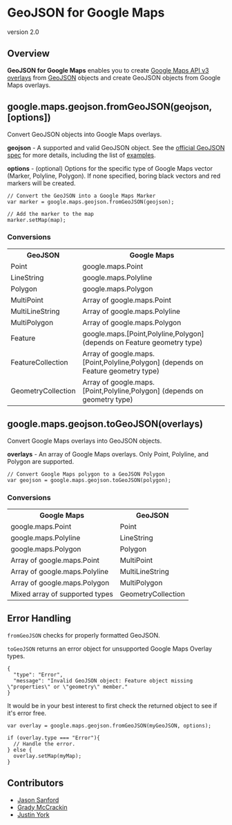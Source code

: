# GeoJSON for Google Maps

version 2.0

## Overview

**GeoJSON for Google Maps** enables you to create [Google Maps API v3 overlays](https://developers.google.com/maps/documentation/javascript/reference) from [GeoJSON](http://geojson.org) objects and create GeoJSON objects from Google Maps overlays.

## google.maps.geojson.fromGeoJSON(geojson, [options])

Convert GeoJSON objects into Google Maps overlays. 

**geojson** - A supported and valid GeoJSON object. See the [official GeoJSON spec](http://geojson.org/geojson-spec.html) for more details, including the list of [examples](http://geojson.org/geojson-spec.html#appendix-a-geometry-examples).
    
**options** - (optional) Options for the specific type of Google Maps vector (Marker, Polyline, Polygon). If none specified, boring black vectors and red markers will be created.


    // Convert the GeoJSON into a Google Maps Marker
    var marker = google.maps.geojson.fromGeoJSON(geojson);
    
    // Add the marker to the map
    marker.setMap(map);


### Conversions

<table>
<tr><th>GeoJSON</th><th>Google Maps</th></tr>
<tr><td>Point</td><td>google.maps.Point</td></tr>
<tr><td>LineString</td><td>google.maps.Polyline</td></tr>
<tr><td>Polygon</td><td>google.maps.Polygon</td></tr>
<tr><td>MultiPoint</td><td>Array of google.maps.Point</td></tr>
<tr><td>MultiLineString</td><td>Array of google.maps.Polyline</td></tr>
<tr><td>MultiPolygon</td><td>Array of google.maps.Polygon</td></tr>
<tr><td>Feature</td><td>google.maps.[Point,Polyline,Polygon] (depends on Feature geometry type)</td></tr>
<tr><td>FeatureCollection</td><td>Array of google.maps.[Point,Polyline,Polygon] (depends on Feature geometry type)</td></tr>
<tr><td>GeometryCollection</td><td>Array of google.maps.[Point,Polyline,Polygon] (depends on geometry type)</td></tr>
</table>

## google.maps.geojson.toGeoJSON(overlays)

Convert Google Maps overlays into GeoJSON objects.

**overlays** - An array of Google Maps overlays. Only Point, Polyline, and Polygon are supported.

    // Convert Google Maps polygon to a GeoJSON Polygon
    var geojson = google.maps.geojson.toGeoJSON(polygon);

### Conversions

<table>
<tr><th>Google Maps</th><th>GeoJSON</th></tr>
<tr><td>google.maps.Point</td><td>Point</td></tr>
<tr><td>google.maps.Polyline</td><td>LineString</td></tr>
<tr><td>google.maps.Polygon</td><td>Polygon</td></tr>
<tr><td>Array of google.maps.Point</td><td>MultiPoint</td></tr>
<tr><td>Array of google.maps.Polyline</td><td>MultiLineString</td></tr>
<tr><td>Array of google.maps.Polygon</td><td>MultiPolygon</td></tr>
<tr><td>Mixed array of supported types</td><td>GeometryCollection</td></tr>
</table>

## Error Handling

`fromGeoJSON` checks for properly formatted GeoJSON. 

`toGeoJSON` returns an error object for unsupported Google Maps Overlay types.

    {
      "type": "Error",
      "message": "Invalid GeoJSON object: Feature object missing \"properties\" or \"geometry\" member."
    }

It would be in your best interest to first check the returned object to see if it's error free.
  
    var overlay = google.maps.geojson.fromGeoJSON(myGeoJSON, options);
  
    if (overlay.type === "Error"){
      // Handle the error.
    } else {
      overlay.setMap(myMap);
    }

## Contributors

* [Jason Sanford](https://github.com/JasonSanford)
* [Grady McCrackin](https://github.com/gmccrackin)
* [Justin York](https://github.com/justincy)